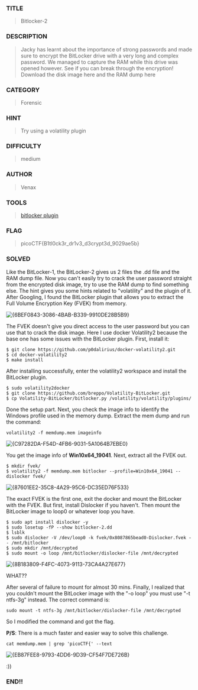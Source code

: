### TITLE
>Bitlocker-2
### DESCRIPTION
> Jacky has learnt about the importance of strong passwords and made sure to encrypt the BitLocker drive with a very long and complex password. We managed to capture the RAM while this drive was opened however. See if you can break through the encryption!
Download the disk image here and the RAM dump here

### CATEGORY
> Forensic
### HINT
>Try using a volatility plugin
### DIFFICULTY
>medium
### AUTHOR
> Venax
### TOOLS
> [bitlocker plugin](https://github.com/breppo/Volatility-BitLocker)
### FLAG
> picoCTF{B1tl0ck3r_dr1v3_d3crypt3d_9029ae5b}
### SOLVED
Like the BitLocker-1, the BitLocker-2 gives us 2 files the .dd file and the RAM dump file. Now you can't easily try to crack the user password straight from the encrypted disk image, try to use the RAM dump to find something else. The hint gives you some hints related to "volatility" and the plugin of it. After Googling, I found the BitLocker plugin that allows you to extract the Full Volume Encryption Key (FVEK) from memory.

![{6BEF0843-3086-4BAB-B339-9910DE28B5B9}](https://github.com/user-attachments/assets/d212b4cc-0871-4029-b03a-81f61b5e3309)

The FVEK doesn't give you direct access to the user password but you can use that to crack the disk image. Here I use docker Volatility2 because the base one has some issues with the BitLocker plugin. First, install it:
```
$ git clone https://github.com/p0dalirius/docker-volatility2.git
$ cd docker-volatility2
$ make install
```
After installing successfully, enter the volatility2 workspace and install the BitLocker plugin.
```
$ sudo volatility2docker
$ git clone https://github.com/breppo/Volatility-BitLocker.git
$ cp Volatility-BitLocker/bitlocker.py /volatility/volatility/plugins/
```
Done the setup part. Next, you check the image info to identify the Windows profile used in the memory dump. Extract the mem dump and run the command:
```
volatility2 -f memdump.mem imageinfo
```
![{C97282DA-F54D-4FB6-9031-5A1064B7EBE0}](https://github.com/user-attachments/assets/8f0e863b-69b4-4602-8f3e-f9f23e160c63)

You get the image info of __Win10x64_19041__. Next, extract all the FVEK out.
```
$ mkdir fvek/
$ volatility2 -f memdump.mem bitlocker --profile=Win10x64_19041 --dislocker fvek/
```

![{87601EE2-35C8-4A29-95C6-DC35ED76F533}](https://github.com/user-attachments/assets/bbbe9f24-be70-448b-8647-da2cfb1b5d94)


The exact FVEK is the first one, exit the docker and mount the BitLocker with the FVEK. But first, install Dislocker if you haven't. Then mount the BitLocker image to loop0 or whatever loop you have.
```
$ sudo apt install dislocker -y
$ sudo losetup -fP --show bitlocker-2.dd
$ lsblk
$ sudo dislocker -V /dev/loop0 -k fvek/0x8087865bead0-Dislocker.fvek -- /mnt/bitlocker
$ sudo mkdir /mnt/decrypted
$ sudo mount -o loop /mnt/bitlocker/dislocker-file /mnt/decrypted
```

![{8B183809-F4FC-4073-9113-73CA4A27E677}](https://github.com/user-attachments/assets/11d77ec0-77a4-4a3c-8109-32550d25687f)

WHAT??

After several of failure to mount for almost 30 mins. Finally, I realized that you couldn't mount the BitLocker image with the "-o loop" you must use "-t ntfs-3g" instead. The correct command is:
```
sudo mount -t ntfs-3g /mnt/bitlocker/dislocker-file /mnt/decrypted
```
So I modified the command and got the flag.

__P/S__: There is a much faster and easier way to solve this challenge.
```
cat memdump.mem | grep 'picoCTF{' --text
```
![{EB87FEE8-9793-4DD6-9D39-CF54F7DE726B}](https://github.com/user-attachments/assets/1ff2f9b6-5219-48d0-89cb-14e744dd3415)

:))

### END!!
